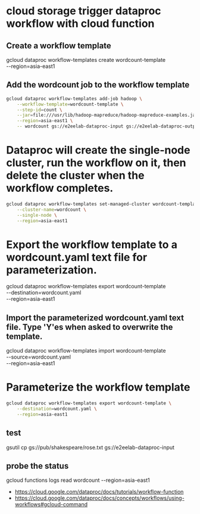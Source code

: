 # cloud storage trigger dataproc workflow with cloud function

## Create a workflow template
gcloud dataproc workflow-templates create wordcount-template \
    --region=asia-east1

## Add the wordcount job to the workflow template
```bash
gcloud dataproc workflow-templates add-job hadoop \
    --workflow-template=wordcount-template \
    --step-id=count \
    --jar=file:///usr/lib/hadoop-mapreduce/hadoop-mapreduce-examples.jar \
    --region=asia-east1 \
    -- wordcount gs://e2eelab-dataproc-input gs://e2eelab-dataproc-output/wordcount-output
```

# Dataproc will create the single-node cluster, run the workflow on it, then delete the cluster when the workflow completes.
```bash
gcloud dataproc workflow-templates set-managed-cluster wordcount-template \
    --cluster-name=wordcount \
    --single-node \
    --region=asia-east1
```

# Export the workflow template to a wordcount.yaml text file for parameterization.
gcloud dataproc workflow-templates export wordcount-template \
    --destination=wordcount.yaml \
    --region=asia-east1

## Import the parameterized wordcount.yaml text file. Type 'Y'es when asked to overwrite the template.
gcloud dataproc workflow-templates import  wordcount-template \
    --source=wordcount.yaml \
    --region=asia-east1

# Parameterize the workflow template
```bash
gcloud dataproc workflow-templates export wordcount-template \
    --destination=wordcount.yaml \
    --region=asia-east1
```

## test
gsutil cp gs://pub/shakespeare/rose.txt gs://e2eelab-dataproc-input

## probe the status
gcloud functions logs read wordcount --region=asia-east1

- https://cloud.google.com/dataproc/docs/tutorials/workflow-function
- https://cloud.google.com/dataproc/docs/concepts/workflows/using-workflows#gcloud-command